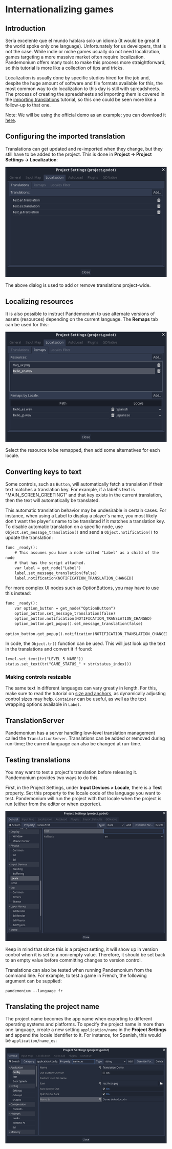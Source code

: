 

# Internationalizing games

## Introduction

Sería excelente que el mundo hablara solo un idioma (It would be great if the
world spoke only one language). Unfortunately for
us developers, that is not the case. While indie or niche games usually
do not need localization, games targeting a more massive market
often require localization. Pandemonium offers many tools to make this process
more straightforward, so this tutorial is more like a collection of
tips and tricks.

Localization is usually done by specific studios hired for the job and,
despite the huge amount of software and file formats available for this,
the most common way to do localization to this day is still with
spreadsheets. The process of creating the spreadsheets and importing
them is covered in the [importing translations](../21_assets_pipeline/04_importing_translations.md) tutorial,
so this one could be seen more like a follow-up to that one.


Note: We will be using the official demo as an example; you can download it [here](../../07_demo_projects/gui/translation/).

## Configuring the imported translation

Translations can get updated and re-imported when they change, but
they still have to be added to the project. This is done in
**Project → Project Settings → Localization**:

![](img/localization_dialog.png)

The above dialog is used to add or remove translations project-wide.

## Localizing resources

It is also possible to instruct Pandemonium to use alternate versions of
assets (resources) depending on the current language. The **Remaps** tab
can be used for this:

![](img/localization_remaps.png)

Select the resource to be remapped, then add some alternatives for each
locale.

## Converting keys to text

Some controls, such as `Button`,
will automatically fetch a translation if their text matches a translation key.
For example, if a label's text is "MAIN_SCREEN_GREETING1" and that key exists
in the current translation, then the text will automatically be translated.

This automatic translation behavior may be undesirable in certain cases. For
instance, when using a Label to display a player's name, you most likely don't
want the player's name to be translated if it matches a translation key. To
disable automatic translation on a specific node, use
`Object.set_message_translation()`
and send a `Object.notification()` to update the
translation:

```
func _ready():
    # This assumes you have a node called "Label" as a child of the node
    # that has the script attached.
    var label = get_node("Label")
    label.set_message_translation(false)
    label.notification(NOTIFICATION_TRANSLATION_CHANGED)
```

For more complex UI nodes such as OptionButtons, you may have to use this instead:

```
func _ready():
    var option_button = get_node("OptionButton")
    option_button.set_message_translation(false)
    option_button.notification(NOTIFICATION_TRANSLATION_CHANGED)
    option_button.get_popup().set_message_translation(false)
    option_button.get_popup().notification(NOTIFICATION_TRANSLATION_CHANGED)
```

In code, the `Object.tr()`
function can be used. This will just look up the text in the
translations and convert it if found:

```
level.set_text(tr("LEVEL_5_NAME"))
status.set_text(tr("GAME_STATUS_" + str(status_index)))
```

### Making controls resizable

The same text in different languages can vary greatly in length. For
this, make sure to read the tutorial on [size and anchors](../04_ui/01_size_and_anchors.md), as
dynamically adjusting control sizes may help.
`Container` can be useful, as well as the text wrapping
options available in `Label`.

## TranslationServer

Pandemonium has a server handling low-level translation management
called the `TranslationServer`.
Translations can be added or removed during run-time;
the current language can also be changed at run-time.

## Testing translations

You may want to test a project's translation before releasing it. Pandemonium provides two ways
to do this.

First, in the Project Settings, under **Input Devices &gt; Locale**, there is a **Test**
property. Set this property to the locale code of the language you want to test. Pandemonium will
run the project with that locale when the project is run (either from the editor or when
exported).

![](img/locale_test.png)

Keep in mind that since this is a project setting, it will show up in version control when
it is set to a non-empty value. Therefore, it should be set back to an empty value before
committing changes to version control.

Translations can also be tested when running Pandemonium from the command line.
For example, to test a game in French, the following argument can be
supplied:

```
pandemonium --language fr
```

## Translating the project name

The project name becomes the app name when exporting to different
operating systems and platforms. To specify the project name in more
than one language, create a new setting `application/name` in the **Project
Settings** and append the locale identifier to it.
For instance, for Spanish, this would be `application/name_es`:

![](img/localized_name.png)

